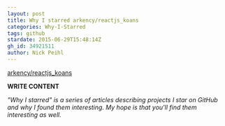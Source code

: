 ```yaml
---
layout: post
title: Why I starred arkency/reactjs_koans
categories: Why-I-Starred
tags: github
stardate: 2015-06-29T15:48:14Z
gh_id: 34921511
author: Nick Peihl
---
```


[arkency/reactjs_koans](star.repo.html_url)

**WRITE CONTENT**

*"Why I starred" is a series of articles describing projects I star on GitHub and why I found them interesting. My hope is that you'll find them interesting as well.*

